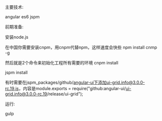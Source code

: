 主要技术:

angular es6 jspm

前期准备:

安装node.js

在中国你需要安装cnpm，用cnpm代替npm，这样速度会快些 npm install cnmp -g

然后就是2个命令来初始化工程所有需要的环境
cnpm install

jspm install

有时需要在jspm_packages/github/angular-ui下添加ui-grid.info@3.0.0-rc.19.js，内容是module.exports = require("github:angular-ui/ui-grid.info@3.0.0-rc.19/release/ui-grid");

运行:

gulp
